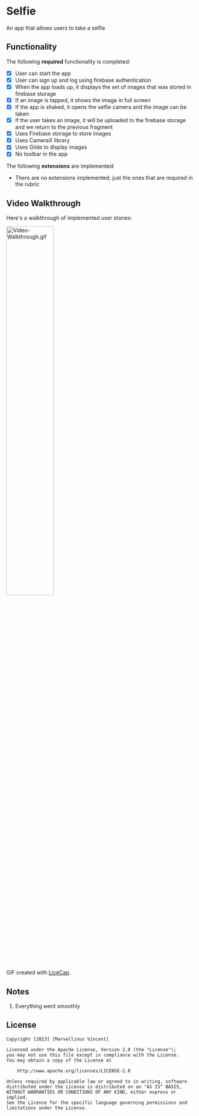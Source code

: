 # Selfie

An app that allows users to take a selfie

## Functionality 

The following **required** functionality is completed:

* [x] User can start the app
* [x] User can sign up and log using firebase authentication
* [x] When the app loads up, it displays the set of images that was stored in firebase storage
* [x] If an image is tapped, it shows the image in full screen
* [x] If the app is shaked, it opens the selfie camera and the image can be taken
* [x] If the user takes an image, it will be uploaded to the firebase storage and we return to the previous fragment
* [x] Uses Firebase storage to store images
* [x] Uses CameraX library
* [x] Uses Glide to display images
* [x] No toolbar in the app

The following **extensions** are implemented:

* There are no extensions implemented, just the ones that are required in the rubric 

## Video Walkthrough

Here's a walkthrough of implemented user stories:

<img src='Video-Walkthrough.gif' title='Video-Walkthrough.gif' width='50%' alt='Video-Walkthrough.gif' />

GIF created with [LiceCap](http://www.cockos.com/licecap/).

## Notes

1. Everything went smoothly

## License

    Copyright [2023] [Marvellinus Vincent]

    Licensed under the Apache License, Version 2.0 (the "License");
    you may not use this file except in compliance with the License.
    You may obtain a copy of the License at

        http://www.apache.org/licenses/LICENSE-2.0

    Unless required by applicable law or agreed to in writing, software
    distributed under the License is distributed on an "AS IS" BASIS,
    WITHOUT WARRANTIES OR CONDITIONS OF ANY KIND, either express or implied.
    See the License for the specific language governing permissions and
    limitations under the License.
